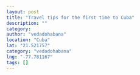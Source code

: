 ```yaml
---
layout: post
title: "Travel tips for the first time to Cuba"
description: ""
category:
author: "vedadohabana"
location: "Cuba"
lat: "21.521757"
category: "vedadohabana"
lng: "-77.781167"
tags: []
---
```









